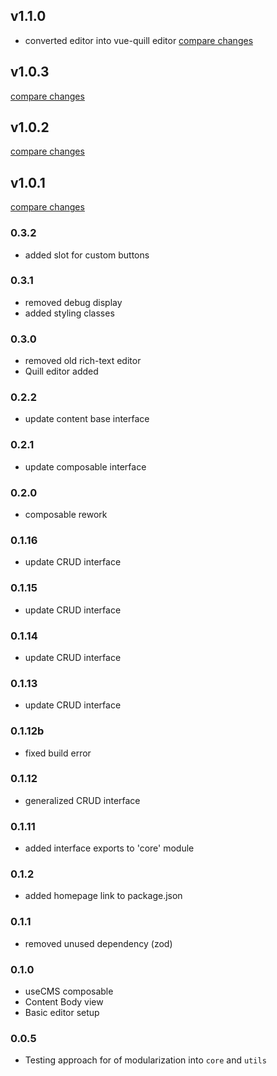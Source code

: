 ## v1.1.0
- converted editor into vue-quill editor
[compare changes](https://github.com/marekprochazka/v-cms/compare/1.0.5...1.1.0)

## v1.0.3

[compare changes](https://github.com/marekprochazka/v-cms/compare/v1.0.2...v1.0.3)

## v1.0.2

[compare changes](https://github.com/marekprochazka/v-cms/compare/v1.0.1...v1.0.2)

## v1.0.1

[compare changes](https://github.com/marekprochazka/v-cms/compare/0.3.2...v1.0.1)

### 0.3.2
- added slot for custom buttons
### 0.3.1
- removed debug display
- added styling classes

### 0.3.0
- removed old rich-text editor
- Quill editor added

### 0.2.2
- update content base interface

### 0.2.1
- update composable interface

### 0.2.0
- composable rework

### 0.1.16
- update CRUD interface

### 0.1.15
- update CRUD interface

### 0.1.14
- update CRUD interface

### 0.1.13
- update CRUD interface
### 0.1.12b
- fixed build error
### 0.1.12
- generalized CRUD interface

### 0.1.11
- added interface exports to 'core' module

### 0.1.2
- added homepage link to package.json

### 0.1.1
- removed unused dependency (zod)

### 0.1.0
- useCMS composable
- Content Body view
- Basic editor setup

### 0.0.5
- Testing approach for of modularization into `core` and `utils`
